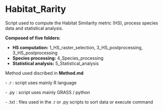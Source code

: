 # Habitat_Rarity
Script used to compute the Habitat Similarity metric (HS), process species data and statistical analysis.

**Composed of five folders:**

- **HS computation:** 1_HS_raster_selection, 3_HS_postprocessing, 3_HS_postprocessing
- **Species processing:** 4_Species_processing
- **Statistical analysis:** 5_Statistical_analysis

Method used discribed in **Method.md**

\- .r : script uses mainly R language

\- .py : script uses mainly GRASS / python

\- .txt : files used in the .r or .py scripts to sort data or execute command
